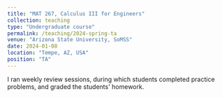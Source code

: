 ```yaml
---
title: "MAT 267, Calculus III for Engineers"
collection: teaching
type: "Undergraduate course"
permalink: /teaching/2024-spring-ta
venue: "Arizona State University, SoMSS"
date: 2024-01-08
location: "Tempe, AZ, USA"
position: "TA"
---
```


I ran weekly review sessions, during which students completed practice problems, and graded the students' homework.


